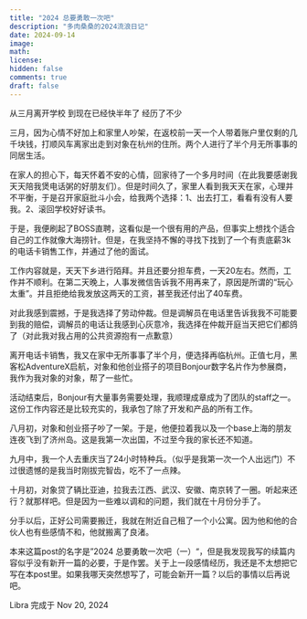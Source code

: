 ```yaml
---
title: "2024 总要勇敢一次吧"
description: "多肉桑桑的2024流浪日记"
date: 2024-09-14
image: 
math: 
license: 
hidden: false
comments: true
draft: false
---
```

从三月离开学校 到现在已经快半年了 经历了不少

三月，因为心情不好加上和家里人吵架，在返校前一天一个人带着账户里仅剩的几千块钱，打顺风车离家出走到对象在杭州的住所。两个人进行了半个月无所事事的同居生活。

在家人的担心下，每天怀着不安的心情，回家待了一个多月时间（在此我要感谢我天天陪我煲电话粥的好朋友们）。但是时间久了，家里人看到我天天在家，心理并不平衡，于是召开家庭批斗小会，给我两个选择：1、出去打工，看看有没有人要我。2、滚回学校好好读书。

于是，我便刷起了BOSS直聘，这看似是一个很有用的产品，但事实上想找个适合自己的工作就像大海捞针。但是，在我坚持不懈的寻找下找到了一个有责底薪3k的电话卡销售工作，并通过了他的面试。

工作内容就是，天天下乡进行陌拜。并且还要分担车费，一天20左右。然而，工作并不顺利。在第二天晚上，人事发微信告诉我不用再来了，原因是所谓的“玩心太重”。并且拒绝给我发放这两天的工资，甚至我还付出了40车费。

对此我感到震撼，于是我选择了劳动仲裁。但是调解员在电话里告诉我我不可能要到我的赔偿，调解员的电话让我感到心灰意冷，我选择在仲裁开庭当天把它们都鸽了（对此我对我占用的公共资源抱有一点歉意）

离开电话卡销售，我又在家中无所事事了半个月，便选择再临杭州。正值七月，黑客松AdventureX启航，对象和他创业搭子的项目Bonjour数字名片作为参展商，我作为我对象的对象，帮了一些忙。

活动结束后，Bonjour有大量事务需要处理，我顺理成章成为了团队的staff之一。这份工作内容还是比较充实的，我承包了除了开发和产品的所有工作。

八月初，对象和创业搭子吵了一架。于是，他便拉着我以及一个base上海的朋友连夜飞到了济州岛。这是我第一次出国，不过至今我的家长还不知道。

九月中，我一个人去重庆当了24小时特种兵。（似乎是我第一次一个人出远门）不过很遗憾的是我当时刚拔完智齿，吃不了一点辣。

十月初，对象贷了辆比亚迪，拉我去江西、武汉、安徽、南京转了一圈。听起来还行？就那样吧。但是因为一些难以调和的问题，我们就在十月份分手了。

分手以后，正好公司需要搬迁，我就在附近自己租了一个小公寓。因为他和他的合伙人也有些感情不和，他就搬离了良渚。

本来这篇post的名字是”2024 总要勇敢一次吧（一）“，但是我发现我写的续篇内容似乎没有新开一篇的必要，于是作罢。关于上一段感情经历，我还是不太想把它写在本post里。如果我哪天突然想写了，可能会新开一篇？以后的事情以后再说吧。

Libra 完成于 Nov 20, 2024